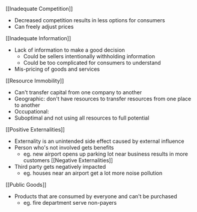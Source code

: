 
[[Inadequate Competition]]
- Decreased competition results in less options for consumers
- Can freely adjust prices

[[Inadequate Information]]
- Lack of information to make a good decision
	- Could be sellers intentionally withholding information
	- Could be too complicated for consumers to understand
- Mis-pricing of goods and services

[[Resource Immobility]]
- Can't transfer capital from one company to another
- Geographic: don't have resources to transfer resources from one place to another
- Occupational: 
- Suboptimal and not using all resources to full potential

[[Positive Externalities]]
- Externality is an unintended side effect caused by external influence
- Person who's not involved gets benefits
	- eg. new airport opens up parking lot near business results in more customers
[[Negative Externalities]]
- Third party gets negatively impacted
	- eg. houses near an airport get a lot more noise pollution

[[Public Goods]]
- Products that are consumed by everyone and can't be purchased
	- eg. fire department serve non-payers



